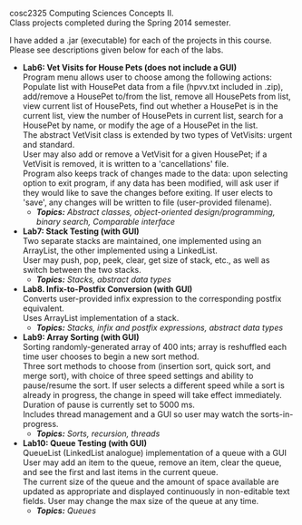 cosc2325 Computing Sciences Concepts II.<br />
Class projects completed during the Spring 2014 semester.<br />

I have added a .jar (executable) for each of the projects in this course. Please see descriptions given below for each of the labs.<br />

<ul>
<li><strong>Lab6: Vet Visits for House Pets (does not include a GUI)</strong><br />
Program menu allows user to choose among the following actions:<br />
Populate list with HousePet data from a file (hpvv.txt included in .zip), add/remove a HousePet to/from the list, remove all HousePets from list, view current list of HousePets, find out whether a HousePet is in the current list, view the number of HousePets in current list, search for a HousePet by name, or modify the age of a HousePet in the list.<br />
The abstract VetVisit class is extended by two types of VetVisits: urgent and standard.<br />
User may also add or remove a VetVisit for a given HousePet; if a VetVisit is removed, it is written to a 'cancellations' file.<br />
Program also keeps track of changes made to the data: upon selecting option to exit program, if any data has been modified, will ask user if they would like to save the changes before exiting. If user elects to 'save', any changes will be written to file (user-provided filename).
  <ul>
    <li><em><strong>Topics:</strong> Abstract classes, object-oriented design/programming, binary search, Comparable interface</em>
  </ul>
<li><strong>Lab7: Stack Testing (with GUI)</strong><br />
Two separate stacks are maintained, one implemented using an ArrayList, the other implemented using a LinkedList.<br />
User may push, pop, peek, clear, get size of stack, etc., as well as switch between the two stacks.<br />
  <ul>
    <li><em><strong>Topics:</strong> Stacks, abstract data types</em>
  </ul>
<li><strong>Lab8. Infix-to-Postfix Conversion (with GUI)</strong><br />
Converts user-provided infix expression to the corresponding postfix equivalent.<br />
Uses ArrayList implementation of a stack.<br />
  <ul>
    <li><em><strong>Topics:</strong> Stacks, infix and postfix expressions, abstract data types</em>
  </ul>
<li><strong>Lab9: Array Sorting (with GUI)</strong><br />
Sorting randomly-generated array of 400 ints; array is reshuffled each time user chooses to begin a new sort method.<br />
Three sort methods to choose from (insertion sort, quick sort, and merge sort), with choice of three speed settings and ability to pause/resume the sort. If user selects a different speed while a sort is already in progress, the change in speed will take effect immediately. Duration of pause is currently set to 5000 ms.<br />
Includes thread management and a GUI so user may watch the sorts-in-progress.<br />
  <ul>
    <li><em><strong>Topics:</strong> Sorts, recursion, threads</em>
  </ul>
<li><strong>Lab10: Queue Testing (with GUI)</strong><br />
QueueList (LinkedList analogue) implementation of a queue with a GUI<br />
User may add an item to the queue, remove an item, clear the queue, and see the first and last items in the current queue.<br />
The current size of the queue and the amount of space available are updated as appropriate and displayed continuously in non-editable text fields. User may change the max size of the queue at any time.<br />
  <ul>
    <li><em><strong>Topics:</strong> Queues</em>
  </ul>
</ul>

